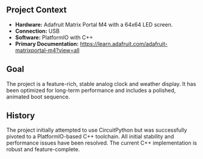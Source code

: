 ## Project Context

-   **Hardware:** Adafruit Matrix Portal M4 with a 64x64 LED screen.
-   **Connection:** USB
-   **Software:** PlatformIO with C++
-   **Primary Documentation:** https://learn.adafruit.com/adafruit-matrixportal-m4?view=all

## Goal

The project is a feature-rich, stable analog clock and weather display. It has been optimized for long-term performance and includes a polished, animated boot sequence.

## History

The project initially attempted to use CircuitPython but was successfully pivoted to a PlatformIO-based C++ toolchain. All initial stability and performance issues have been resolved. The current C++ implementation is robust and feature-complete.